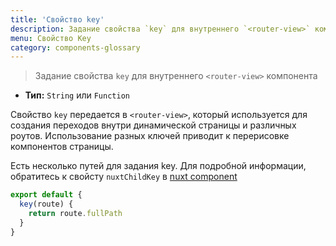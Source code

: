 ```yaml
---
title: 'Свойство key'
description: Задание свойства `key` для внутреннего `<router-view>` компонента
menu: Свойство Key
category: components-glossary
---
```


> Задание свойства `key` для внутреннего `<router-view>` компонента

- **Тип:** `String` или `Function`

Свойство `key` передается в `<router-view>`, который используется для создания переходов внутри динамической страницы и различных роутов. Использование разных ключей приводит к перерисовке компонентов страницы.

Есть несколько путей для задания key. Для подробной информации, обратитесь к свойсту `nuxtChildKey` в [nuxt component](/docs/2.x/features/nuxt-components)

```js
export default {
  key(route) {
    return route.fullPath
  }
}
```

